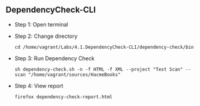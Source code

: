 ## DependencyCheck-CLI
* Step 1: Open terminal
* Step 2: Change directory

	 `cd /home/vagrant/Labs/4.1.DependencyCheck-CLI/dependency-check/bin`
* Step 3: Run Dependency Check 
	
	`sh dependency-check.sh -n -f HTML -f XML --project "Test Scan" --scan "/home/vagrant/sources/HacmeBooks"`
* Step 4: View report
	
	`firefox dependency-check-report.html`

